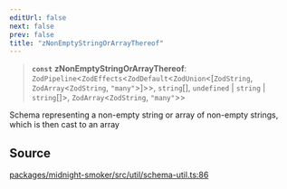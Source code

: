 ```yaml
---
editUrl: false
next: false
prev: false
title: "zNonEmptyStringOrArrayThereof"
---
```


> **`const`** **zNonEmptyStringOrArrayThereof**: `ZodPipeline`\<`ZodEffects`\<`ZodDefault`\<`ZodUnion`\<[`ZodString`, `ZodArray`\<`ZodString`, `"many"`\>]\>\>, `string`[], `undefined` \| `string` \| `string`[]\>, `ZodArray`\<`ZodString`, `"many"`\>\>

Schema representing a non-empty string or array of non-empty strings, which
is then cast to an array

## Source

[packages/midnight-smoker/src/util/schema-util.ts:86](https://github.com/boneskull/midnight-smoker/blob/417858b/packages/midnight-smoker/src/util/schema-util.ts#L86)
